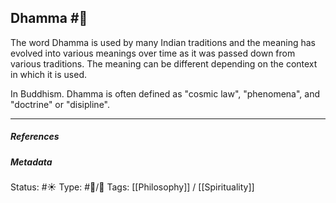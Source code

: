 ## Dhamma #🧠  

The word Dhamma is used by many Indian traditions and the meaning has evolved into various meanings over time as it was passed down from various traditions. The meaning can be different depending on the context in which it is used.

In Buddhism. Dhamma is often defined as "cosmic law", "phenomena", and "doctrine" or "disipline". 

___

##### References 


##### Metadata

Status: #☀️ 
Type: #🔵/🔵 
Tags: [[Philosophy]] / [[Spirituality]] 